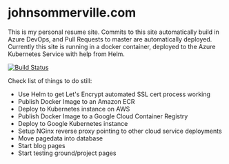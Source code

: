 # johnsommerville.com

This is my personal resume site. 
Commits to this site automatically build in Azure DevOps, and Pull Requests to master are automatically deployed.
Currently this site is running in a docker container, deployed to the Azure Kubernetes Service with help from Helm.

[![Build Status](https://dev.azure.com/jacksomm/jacksomm/_apis/build/status/johnsommerville-com?branchName=master)](https://dev.azure.com/jacksomm/jacksomm/_build/latest?definitionId=2&branchName=master)

Check list of things to do still:
* Use Helm to get Let's Encrypt automated SSL cert process working
* Publish Docker Image to an Amazon ECR
* Deploy to Kubernetes instance on AWS
* Publish Docker Image to a Google Cloud Container Registry
* Deploy to Google Kubernetes instance
* Setup NGinx reverse proxy pointing to other cloud service deployments
* Move pagedata into database
* Start blog pages
* Start testing ground/project pages
